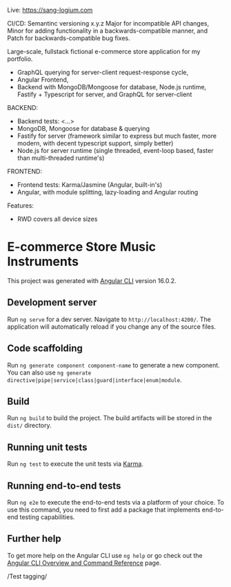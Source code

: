 Live: https://sang-logium.com

CI/CD: Semantinc versioning x.y.z
Major for incompatible API changes,
Minor for adding functionality in a backwards-compatible manner, and
Patch for backwards-compatible bug fixes.

Large-scale, fullstack fictional e-commerce store application for my portfolio.

- GraphQL querying for server-client request-response cycle,
- Angular Frontend,
- Backend with MongoDB/Mongoose for database, Node.js runtime,
  Fastify + Typescript for server, and GraphQL for server-client

BACKEND:

- Backend tests: <...>
- MongoDB, Mongoose for database & querying
- Fastify for server (framework similar to express but much faster, more modern, with decent typescript support, simply better)
- Node.js for server runtime (single threaded, event-loop based, faster than multi-threaded runtime's)

FRONTEND:

- Frontend tests: Karma/Jasmine (Angular, built-in's)
- Angular, with module splitting, lazy-loading and Angular routing

Features:

- RWD covers all device sizes

# E-commerce Store Music Instruments

This project was generated with [Angular CLI](https://github.com/angular/angular-cli) version 16.0.2.

## Development server

Run `ng serve` for a dev server. Navigate to `http://localhost:4200/`. The application will automatically reload if you change any of the source files.

## Code scaffolding

Run `ng generate component component-name` to generate a new component. You can also use `ng generate directive|pipe|service|class|guard|interface|enum|module`.

## Build

Run `ng build` to build the project. The build artifacts will be stored in the `dist/` directory.

## Running unit tests

Run `ng test` to execute the unit tests via [Karma](https://karma-runner.github.io).

## Running end-to-end tests

Run `ng e2e` to execute the end-to-end tests via a platform of your choice. To use this command, you need to first add a package that implements end-to-end testing capabilities.

## Further help

To get more help on the Angular CLI use `ng help` or go check out the [Angular CLI Overview and Command Reference](https://angular.io/cli) page.

/Test tagging/
